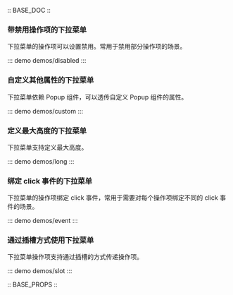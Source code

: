 :: BASE_DOC ::

### 带禁用操作项的下拉菜单

下拉菜单的操作项可以设置禁用。常用于禁用部分操作项的场景。

::: demo demos/disabled
:::

### 自定义其他属性的下拉菜单

下拉菜单依赖 Popup 组件，可以透传自定义 Popup 组件的属性。

::: demo demos/custom
:::

### 定义最大高度的下拉菜单

下拉菜单支持定义最大高度。

::: demo demos/long
:::

### 绑定 click 事件的下拉菜单

下拉菜单的操作项绑定 click 事件，常用于需要对每个操作项绑定不同的 click 事件的场景。

::: demo demos/event
:::

### 通过插槽方式使用下拉菜单

下拉菜单操作项支持通过插槽的方式传递操作项。

::: demo demos/slot
:::

:: BASE_PROPS ::
